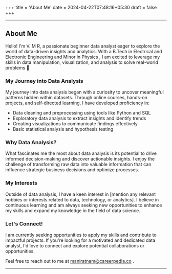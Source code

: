 +++
title = 'About Me'
date = 2024-04-22T07:48:16+05:30
draft = false
+++


---

## About Me

Hello! I'm V. M R, a passionate beginner data analyst eager to explore the world of data-driven insights and analytics. With a B.Tech in Electrical and Electronic Engineering and Minor in Physics , I am excited to leverage my skills in data manipulation, visualization, and analysis to solve real-world problems :rocket: 

### My Journey into Data Analysis

My journey into data analysis began with a curiosity to uncover meaningful patterns hidden within datasets. Through online courses, hands-on projects, and self-directed learning, I have developed proficiency in:

- Data cleaning and preprocessing using tools like Python and SQL
- Exploratory data analysis to extract insights and identify trends
- Creating visualizations to communicate findings effectively
- Basic statistical analysis and hypothesis testing

### Why Data Analysis?

What fascinates me the most about data analysis is its potential to drive informed decision-making and discover actionable insights. I enjoy the challenge of transforming raw data into valuable information that can influence strategic business decisions and optimize processes.

### My Interests

Outside of data analysis, I have a keen interest in [mention any relevant hobbies or interests related to data, technology, or analytics]. I believe in continuous learning and am always seeking new opportunities to enhance my skills and expand my knowledge in the field of data science.

### Let's Connect!

I am currently seeking opportunities to apply my skills and contribute to impactful projects. If you're looking for a motivated and dedicated data analyst, I'd love to connect and explore potential collaborations or opportunities.

Feel free to reach out to me at maniratnam@careerpedia.co .

--- 